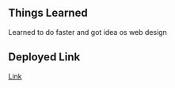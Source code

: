 ## Things Learned ##
Learned to do faster and got idea os web design 


## Deployed Link ##
[Link](https://project-neo-8.netlify.app/)